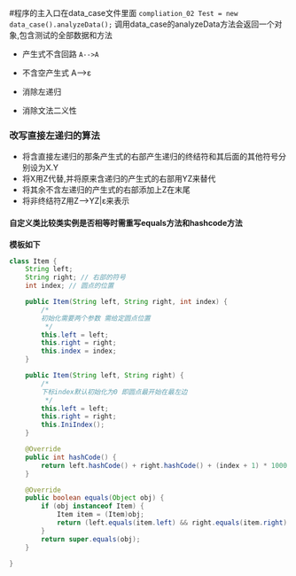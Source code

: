 #程序的主入口在data_case文件里面
`compliation_02 Test = new data_case().analyzeData();`
调用data_case的analyzeData方法会返回一个对象,包含测试的全部数据和方法
- 产生式不含回路 `A-->A`

- 不含空产生式 A-->ε

- 消除左递归

- 消除文法二义性


### 改写直接左递归的算法
- 将含直接左递归的那条产生式的右部产生递归的终结符和其后面的其他符号分别设为X.Y
- 将X用Z代替,并将原来含递归的产生式的右部用YZ来替代
- 将其余不含左递归的产生式的右部添加上Z在末尾
- 将非终结符Z用Z-->YZ|ε来表示

#### 自定义类比较类实例是否相等时需重写equals方法和hashcode方法
**模板如下**

```java
class Item {
    String left;
    String right; // 右部的符号
    int index; // 圆点的位置

    public Item(String left, String right, int index) {
        /*
        初始化需要两个参数 需给定圆点位置
         */
        this.left = left;
        this.right = right;
        this.index = index;
    }

    public Item(String left, String right) {
        /*
        下标index默认初始化为0 即圆点最开始在最左边
         */
        this.left = left;
        this.right = right;
        this.IniIndex();
    }

    @Override
    public int hashCode() {
        return left.hashCode() + right.hashCode() + (index + 1) * 1000;
    }

    @Override
    public boolean equals(Object obj) {
        if (obj instanceof Item) {
            Item item = (Item)obj;
            return (left.equals(item.left) && right.equals(item.right) && index == item.index);
        }
        return super.equals(obj);
    }

}
```


